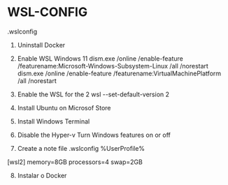 # WSL-CONFIG
.wslconfig

1) Uninstall Docker

2) Enable WSL Windows 11
dism.exe /online /enable-feature /featurename:Microsoft-Windows-Subsystem-Linux /all /norestart
dism.exe /online /enable-feature /featurename:VirtualMachinePlatform /all /norestart

3) Enable the WSL for the 2
wsl --set-default-version 2

4) Install Ubuntu on Microsof Store

5) Install Windows Terminal

6) Disable the Hyper-v
Turn Windows features on or off


7) Create a note file .wslconfig
%UserProfile%

[wsl2]
memory=8GB
processors=4
swap=2GB

8) Instalar o Docker
